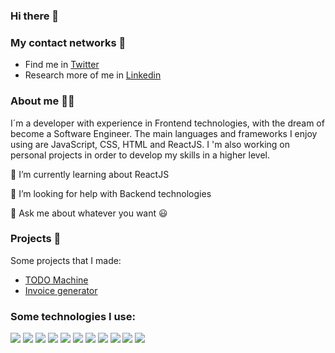 ### Hi there 👋




###  My contact networks 🔎

- Find me in [Twitter](https://twitter.com/sr_jito)
- Research more of me in [Linkedin](https://www.linkedin.com/in/sergio-sanhueza-osorio-b289b4124/)


### About me 🕵️‍♂️

I´m a developer with experience in Frontend technologies, with the dream of become a Software Engineer. The main languages and frameworks I enjoy using are JavaScript, CSS, HTML and ReactJS. I 'm also working on personal projects in order to develop my skills in a higher level.

🌱 I’m currently learning about ReactJS

🤔 I’m looking for help with Backend technologies

💬 Ask me about whatever you want 😃

### Projects 🚀

Some projects that I made:

- [TODO Machine](https://jito-jito.github.io/Basic-of-React---Project-TODO-Machine/)
- [Invoice generator](https://jito-jito.github.io/GeneradorDeFacturas/)

### Some technologies I use:


![](https://img.shields.io/badge/HTML5-E34F26?style=for-the-badge&logo=html5&logoColor=white)
![](https://img.shields.io/badge/CSS3-1572B6?style=for-the-badge&logo=css3&logoColor=white)
![](https://img.shields.io/badge/JavaScript-323330?style=for-the-badge&logo=javascript&logoColor=F7DF1E)
![](https://img.shields.io/badge/Sass-CC6699?style=for-the-badge&logo=sass&logoColor=white)
![](https://img.shields.io/badge/React-20232A?style=for-the-badge&logo=react&logoColor=61DAFB)
![](https://img.shields.io/badge/Node.js-339933?style=for-the-badge&logo=nodedotjs&logoColor=white)
![](https://img.shields.io/badge/Express.js-000000?style=for-the-badge&logo=express&logoColor=white)
![](https://img.shields.io/badge/MongoDB-white?style=for-the-badge&logo=mongodb&logoColor=4EA94B)
![](https://img.shields.io/badge/Webpack-8DD6F9?style=for-the-badge&logo=Webpack&logoColor=white)
![](https://img.shields.io/badge/Git-F05032?style=for-the-badge&logo=git&logoColor=white)
![](https://img.shields.io/badge/Jest-C21325?style=for-the-badge&logo=jest&logoColor=white)




<!--
**jito-jito/jito-jito** is a ✨ _special_ ✨ repository because its `README.md` (this file) appears on your GitHub profile.

Here are some ideas to get you started:

- 🔭 I’m currently working on ...
- 🌱 I’m currently learning ...
- 👯 I’m looking to collaborate on ...
- 🤔 I’m looking for help with ...
- 💬 Ask me about ...
- 📫 How to reach me: ...
- 😄 Pronouns: ...
- ⚡ Fun fact: ...
-->
